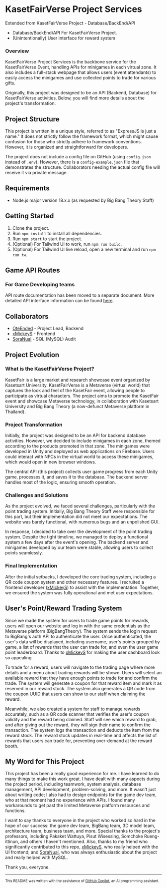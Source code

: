 # KasetFairVerse Project Services

Extended from KasetFairVerse Project - Database/BackEnd/API

* Database/BackEnd/API For KasetFairVerse Project.
* (Unintentionally) User interface for reward system

### Overview

KasetFairVerse Project Services is the backbone service for the KasetFairVerse Event, handling APIs for minigames in each virtual zone. It also includes a full-stack webpage that allows users (event attendants) to easily access the minigames and use collected points to trade for various gifts.

Originally, this project was designed to be an API (Backend, Database) for KasetFairVerse activities. Below, you will find more details about the project's transformation.

## Project Structure

This project is written in a unique style, referred to as "ExpressJS is just a name." It does not strictly follow the framework format, which might cause confusion for those who strictly adhere to framework conventions. However, it is organized and straightforward for developers.

The project does not include a config file on GitHub (using `config.json` instead of `.env`). However, there is a `config-example.json` file that demonstrates the structure. Collaborators needing the actual config file will receive it via private message.

## Requirements

- Node.js major version 18.x.x (as requested by Big Bang Theory Staff)

## Getting Started

1. Clone the project.
2. Run `npm install` to install all dependencies.
3. Run `npm start` to start the project.
4. (Optional) For Tailwind UI to work, run `npm run build`.
5. (Optional) For Tailwind UI live reload, open a new terminal and run `npm run tw`.

## Game API Routes
### For Game Developing teams

API route documentation has been moved to a separate document. More detailed API interface information can be found [here](doc/api.md).

## Collaborators

- [OteEnded](https://github.com/OteEnded) - Project Lead, Backend
- [xMickeyS](https://github.com/xMickeyS) - Frontend
- [SoraNual](https://github.com/SoraNual) - SQL (MySQL) Audit

## Project Evolution

### What is the KasetFairVerse Project?

KasetFair is a large market and research showcase event organized by Kasetsart University. KasetFairVerse is a Metaverse (virtual world) that captures the look and feel of the KasetFair event, allowing people to participate as virtual characters. The project aims to promote the KasetFair event and showcase Metaverse technology, in collaboration with Kasetsart University and Big Bang Theory (a now-defunct Metaverse platform in Thailand).

### Project Transformation

Initially, the project was designed to be an API for backend database activities. However, we decided to include minigames in each zone, themed according to the products promoted in that zone. The minigames were developed in Unity and deployed as web applications on Firebase. Users could interact with NPCs in the virtual world to access these minigames, which would open in new browser windows.

The central API (this project) collects user game progress from each Unity game, processes it, and saves it to the database. The backend server handles most of the logic, ensuring smooth operation.

### Challenges and Solutions

As the project evolved, we faced several challenges, particularly with the point trading system. Initially, Big Bang Theory Staff were responsible for this part, but their implementation did not meet our expectations. The website was barely functional, with numerous bugs and an unpolished GUI.

In response, I decided to take over the development of the point trading system. Despite the tight timeline, we managed to deploy a functional system a few days after the event's opening. The backend server and minigames developed by our team were stable, allowing users to collect points seamlessly.

### Final Implementation

After the initial setbacks, I developed the core trading system, including a QR code coupon system and other necessary features. I recruited a frontend developer ([xMickeyS](https://github.com/xMickeyS)) to assist with the implementation. Together, we ensured the system was fully operational and met user expectations.


## User's Point/Reward Trading System

Since we made the system for users to trade game points for rewards, users will open our website and log in with the same credentials as the Metaverse platform (BigBangTheory). The system sends the login request to BigBang's auth API to authenticate the user. Once authenticated, the user's data will be displayed, including username, user's points grouped by game, a list of rewards that the user can trade for, and even the user game point leaderboard. Thanks to [xMickeyS](https://github.com/xMickeyS) for making the user dashboard look so appealing.

To trade for a reward, users will navigate to the trading page where more details and a menu about trading rewards will be shown. Users will select an available reward that they have enough points to trade for and confirm the trade. The system will generate a coupon for that reward item and mark it as reserved in our reward stock. The system also generates a QR code from the coupon UUID that users can show to our staff when claiming the reward.

Meanwhile, we also created a system for staff to manage rewards accurately, such as a QR code scanner that verifies the user's coupon validity and the reward being claimed. Staff will see which reward to grab, and after giving out the reward, they will sign their name to confirm the transaction. The system logs the transaction and deducts the item from the reward stock. The reward stock updates in real-time and affects the list of rewards that users can trade for, preventing over-demand at the reward booth.

## My Word for This Project

This project has been a really good experience for me. I have learned to do many things to make this work great. I have dealt with many aspects during the project period, including teamwork, system analysis, database management, API development, problem-solving, and more. It wasn't just about writing code; I also had to design endpoints for the game dev team, who at that moment had no experience with APIs. I found many workarounds to get past the limited Metaverse platform resources and functions.

I want to say thanks to everyone in the project who worked so hard in the hope of our success: the game dev team, BigBang team, 3D model team, architecture team, business team, and more. Special thanks to the project's professors, including Pakaket Wattuya, Pisut Wisessing, Somchoke Rueng-ittinun, and others I haven't mentioned. Also, thanks to my friend who significantly contributed to this repo, [xMickeyS](https://github.com/xMickeyS), who really helped with the UI frontend, and [SoraNual](https://github.com/SoraNual), who was always enthusiastic about the project and really helped with MySQL.

Thank you, everyone.

---

<p style="font-size: 0.8em;">This README was written with the assistance of <a href="https://copilot.github.com/">GitHub Copilot</a>, an AI programming assistant.</p>
